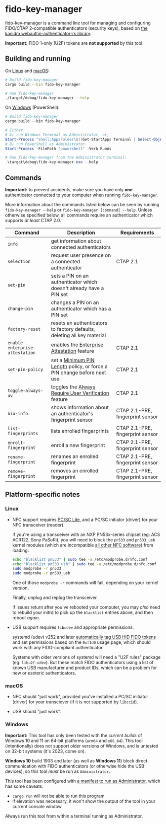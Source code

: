 # fido-key-manager

fido-key-manager is a command line tool for managing and configuring FIDO/CTAP
2-compatible authenticators (security keys), based on
[the kanidm webauthn-authenticator-rs library][0].

**Important:** FIDO 1-only (U2F) tokens are **not supported** by this tool.

[0]: ../webauthn-authenticator-rs/README.md

## Building and running

On [Linux](#linux) and [macOS](#macos):

```sh
# Build fido-key-manager
cargo build --bin fido-key-manager

# Run fido-key-manager
./target/debug/fido-key-manager --help
```

On [Windows](#windows) (PowerShell):

```powershell
# Build fido-key-manager
cargo build --bin fido-key-manager

# Either:
# A) run Windows Terminal as Administrator, or,
Start-Process "shell:AppsFolder\$((Get-StartApps Terminal | Select-Object -First 1).AppId)" -Verb RunAs
# B) run PowerShell as Administrator.
Start-Process -FilePath "powershell" -Verb RunAs

# Run fido-key-manager from the Administrator terminal:
.\target\debug\fido-key-manager.exe --help
```

## Commands

**Important:** to prevent accidents, make sure you have only **one**
authenticator connected to your computer when running `fido-key-manager`.

More information about the commands listed below can be seen by running
`fido-key-manager --help` or `fido-key-manager [command] --help`. Unless
otherwise specified below, all commands require an authenticator which supports
*at least* CTAP 2.0.

Command | Description | Requirements
------- | ----------- | ------------
`info` | get information about connected authenticators
`selection` | request user presence on a connected authenticator | CTAP 2.1
`set-pin` | sets a PIN on an authenticator which doesn't already have a PIN set
`change-pin` | changes a PIN on an authenticator which has a PIN set
`factory-reset` | resets an authenticators to factory defaults, deleting all key material
`enable-enterprise-attestation` | enables the [Enterprise Attestation][] feature | CTAP 2.1
`set-pin-policy` | set a [Minimum PIN Length][] policy, or force a PIN change before next use | CTAP 2.1
`toggle-always-uv` | toggles the [Always Require User Verification][] feature | CTAP 2.1
`bio-info` | shows information about an authenticator's fingerprint sensor | CTAP 2.1-PRE, fingerprint sensor
`list-fingerprints` | lists enrolled fingerprints | CTAP 2.1-PRE, fingerprint sensor
`enroll-fingerprint` | enroll a new fingerprint | CTAP 2.1-PRE, fingerprint sensor
`rename-fingerprint` | renames an enrolled fingerprint | CTAP 2.1-PRE, fingerprint sensor
`remove-fingerprint` | removes an enrolled fingerprint | CTAP 2.1-PRE, fingerprint sensor

[Always Require User Verification]: https://fidoalliance.org/specs/fido-v2.1-ps-20210615/fido-client-to-authenticator-protocol-v2.1-ps-errata-20220621.html#sctn-feature-descriptions-alwaysUv
[Enterprise Attestation]: https://fidoalliance.org/specs/fido-v2.1-ps-20210615/fido-client-to-authenticator-protocol-v2.1-ps-errata-20220621.html#sctn-feature-descriptions-enterp-attstn
[Minimum PIN Length]: https://fidoalliance.org/specs/fido-v2.1-ps-20210615/fido-client-to-authenticator-protocol-v2.1-ps-errata-20220621.html#sctn-feature-descriptions-minPinLength

## Platform-specific notes

### Linux

* NFC support requires [PC/SC Lite][], and a PC/SC initiator (driver) for your
  NFC transceiver (reader).

  If you're using a transceiver with an NXP PN53x-series chipset (eg: ACS
  ACR122, Sony PaSoRi), you will need to block the `pn533` and `pn533_usb`
  kernel modules (which are incompatible [all other NFC software][linuxnfc])
  from loading:

  ```sh
  echo "blacklist pn533" | sudo tee -a /etc/modprobe.d/nfc.conf
  echo "blacklist pn533_usb" | sudo tee -a /etc/modprobe.d/nfc.conf
  sudo modprobe -r pn533
  sudo modprobe -r pn533_usb
  ```

  One of those `modprobe -r` commands will fail, depending on your kernel
  version.
  
  Finally, unplug and replug the transceiver.

  If issues return after you've rebooted your computer, you may *also* need to
  rebuild your initrd to pick up the `blacklist` entries above, and then reboot
  *again*.

* USB support requires `libudev` and appropriate permissions.

  systemd (udev) v252 and later
  [automatically tag USB HID FIDO tokens][udev-tag] and set permissions
  based on the `0xf1d0` usage page, which should work with any
  FIDO-compliant authenticator.

  Systems with older versions of systemd will need a "U2F rules" package
  (eg: `libu2f-udev`). But these match FIDO authenticators using a list of known
  USB manufacturer and product IDs, which can be a problem for new or esoteric
  authenticators.

[linuxnfc]: https://ludovicrousseau.blogspot.com/2013/11/linux-nfc-driver-conflicts-with-ccid.html
[PC/SC Lite]: https://pcsclite.apdu.fr/
[udev-tag]: https://github.com/systemd/systemd/issues/11996

### macOS

* NFC should "just work", provided you've installed a PC/SC initiator
  (driver) for your transciever (if it is not supported by `libccid`).

* USB should "just work".

### Windows

**Important:** This tool has only been tested with the *current builds* of
Windows 10 and 11 on 64-bit platforms (`arm64` and `x86_64`). This tool
(intentionally) does not support older versions of Windows, and is untested on
32-bit systems (it's 2023, come on).

**Windows 10** build 1903 and later (as well as **Windows 11**) block direct
communication with FIDO authenticators (or otherwise hide the USB devices), so
this tool *must* be run as `Administrator`.

This tool has been configured with [a manifest to run as Administrator][1],
which has some caveats:

* `cargo run` will not be able to run this program
* if elevation was necessary, it won't show the output of the tool in your
  current console window

Always run this tool from within a terminal running as Administrator.

[1]: https://learn.microsoft.com/en-us/previous-versions/bb756929(v=msdn.10)
